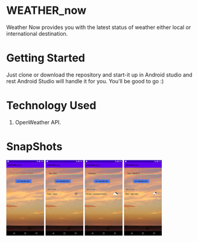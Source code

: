 # WEATHER_now
Weather Now provides you with the latest status of weather either local or international destination. 
# Getting Started 
Just clone or download the repository and start-it up in Android studio and rest Android Studio will handle it for you. You'll be good to go :) 
# Technology Used 
1. OpenWeather API. 
# SnapShots 
<a href="url"><img src="https://github.com/girotramanav/WEATHER_now/blob/master/SnapShots/Screenshot_1598953132.png"  height="200" width="100" ></a> 
<a href="url"><img src="https://github.com/girotramanav/WEATHER_now/blob/master/SnapShots/Screenshot_1598953144.png"  height="200" width="100" ></a>
<a href="url"><img src="https://github.com/girotramanav/WEATHER_now/blob/master/SnapShots/Screenshot_1598953183.png"  height="200" width="100" ></a>
<a href="url"><img src="https://github.com/girotramanav/WEATHER_now/blob/master/SnapShots/Screenshot_1598953210.png"  height="200" width="100" ></a>

